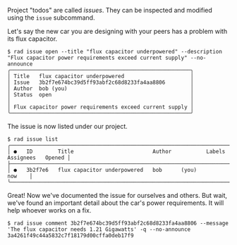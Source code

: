 Project "todos" are called *issues*.  They can be inspected and
modified using the `issue` subcommand.

Let's say the new car you are designing with your peers has a problem with its flux capacitor.

```
$ rad issue open --title "flux capacitor underpowered" --description "Flux capacitor power requirements exceed current supply" --no-announce
╭─────────────────────────────────────────────────────────╮
│ Title   flux capacitor underpowered                     │
│ Issue   3b2f7e674bc39d5ff93abf2c68d8233fa4aa8806        │
│ Author  bob (you)                                       │
│ Status  open                                            │
│                                                         │
│ Flux capacitor power requirements exceed current supply │
╰─────────────────────────────────────────────────────────╯
```

The issue is now listed under our project.

```
$ rad issue list
╭──────────────────────────────────────────────────────────────────────────────────────────╮
│ ●   ID        Title                         Author           Labels   Assignees   Opened │
├──────────────────────────────────────────────────────────────────────────────────────────┤
│ ●   3b2f7e6   flux capacitor underpowered   bob      (you)                        now    │
╰──────────────────────────────────────────────────────────────────────────────────────────╯
```

Great! Now we've documented the issue for ourselves and others. But wait, we've
found an important detail about the car's power requirements. It will help
whoever works on a fix.

```
$ rad issue comment 3b2f7e674bc39d5ff93abf2c68d8233fa4aa8806 --message 'The flux capacitor needs 1.21 Gigawatts' -q --no-announce
3a4261f49c44a5832c7f18179d00cffa0deb17f9
```
